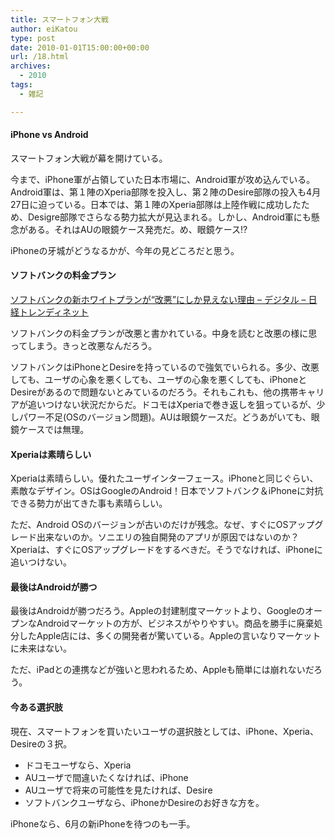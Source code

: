 ```yaml
---
title: スマートフォン大戦
author: eiKatou
type: post
date: 2010-01-01T15:00:00+00:00
url: /18.html
archives:
  - 2010
tags:
  - 雑記

---
```

<div class="section">
  <h4>
    iPhone vs Android
  </h4>
  
  <p>
    スマートフォン大戦が幕を開けている。
  </p>
  
  <p>
    今まで、iPhone軍が占領していた日本市場に、Android軍が攻め込んでいる。Android軍は、第１陣のXperia部隊を投入し、第２陣のDesire部隊の投入も4月27日に迫っている。日本では、第１陣のXperia部隊は上陸作戦に成功したため、Desigre部隊でさらなる勢力拡大が見込まれる。しかし、Android軍にも懸念がある。それはAUの眼鏡ケース発売だ。め、眼鏡ケース!?
  </p>
  
  <p>
    iPhoneの牙城がどうなるかが、今年の見どころだと思う。
  </p>
  
  <h4>
    ソフトバンクの料金プラン
  </h4>
  
  <p>
    <a href="http://trendy.nikkeibp.co.jp/article/column/20100421/1031567/" target="_blank">ソフトバンクの新ホワイトプランが“改悪”にしか見えない理由 &#8211; デジタル &#8211; 日経トレンディネット</a>
  </p>
  
  <p>
    ソフトバンクの料金プランが改悪と書かれている。中身を読むと改悪の様に思ってしまう。きっと改悪なんだろう。
  </p>
  
  <p>
    ソフトバンクはiPhoneとDesireを持っているので強気でいられる。多少、改悪しても、ユーザの心象を悪くしても、ユーザの心象を悪くしても、iPhoneとDesireがあるので問題ないとみているのだろう。それもこれも、他の携帯キャリアが追いつけない状況だからだ。ドコモはXperiaで巻き返しを狙っているが、少しパワー不足(OSのバージョン問題)。AUは眼鏡ケースだ。どうあがいても、眼鏡ケースでは無理。
  </p>
  
  <h4>
    Xperiaは素晴らしい
  </h4>
  
  <p>
    Xperiaは素晴らしい。優れたユーザインターフェース。iPhoneと同じぐらい、素敵なデザイン。OSはGoogleのAndroid！日本でソフトバンク＆iPhoneに対抗できる勢力が出てきた事も素晴らしい。
  </p>
  
  <p>
    ただ、Android OSのバージョンが古いのだけが残念。なぜ、すぐにOSアップグレード出来ないのか。ソニエリの独自開発のアプリが原因ではないのか？Xperiaは、すぐにOSアップグレードをするべきだ。そうでなければ、iPhoneに追いつけない。
  </p>
  
  <h4>
    最後はAndroidが勝つ
  </h4>
  
  <p>
    最後はAndroidが勝つだろう。Appleの封建制度マーケットより、GoogleのオープンなAndroidマーケットの方が、ビジネスがやりやすい。商品を勝手に廃棄処分したApple店には、多くの開発者が驚いている。Appleの言いなりマーケットに未来はない。
  </p>
  
  <p>
    ただ、iPadとの連携などが強いと思われるため、Appleも簡単には崩れないだろう。
  </p>
  
  <h4>
    今ある選択肢
  </h4>
  
  <p>
    現在、スマートフォンを買いたいユーザの選択肢としては、iPhone、Xperia、Desireの３択。
  </p>
  
  <ul>
    <li>
      ドコモユーザなら、Xperia
    </li>
    <li>
      AUユーザで間違いたくなければ、iPhone
    </li>
    <li>
      AUユーザで将来の可能性を見たければ、Desire
    </li>
    <li>
      ソフトバンクユーザなら、iPhoneかDesireのお好きな方を。
    </li>
  </ul>
  
  <p>
    iPhoneなら、6月の新iPhoneを待つのも一手。
  </p>
</div>
